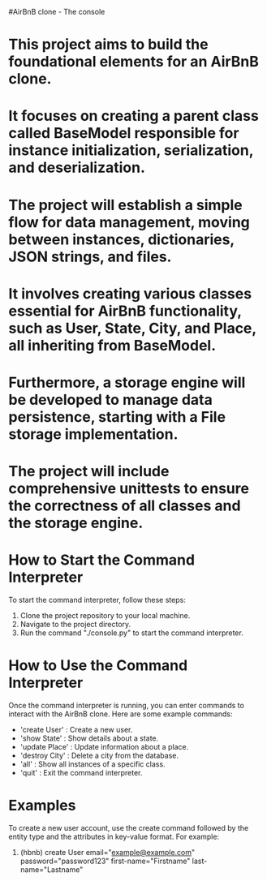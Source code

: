 #AirBnB clone - The console

# This project aims to build the foundational elements for an AirBnB clone.
# It focuses on creating a parent class called BaseModel responsible for instance initialization, serialization, and deserialization. 
# The project will establish a simple flow for data management, moving between instances, dictionaries, JSON strings, and files. 
# It involves creating various classes essential for AirBnB functionality, such as User, State, City, and Place, all inheriting from BaseModel.
# Furthermore, a storage engine will be developed to manage data persistence, starting with a File storage implementation.
# The project will include comprehensive unittests to ensure the correctness of all classes and the storage engine.

# How to Start the Command Interpreter
To start the command interpreter, follow these steps:
1. Clone the project repository to your local machine.
2. Navigate to the project directory.
3. Run the command "./console.py" to start the command interpreter.

# How to Use the Command Interpreter
Once the command interpreter is running, you can enter commands to interact with the AirBnB clone. Here are some example commands:
- 'create User' : Create a new user.
- 'show State' : Show details about a state. 
- 'update Place' : Update information about a place.
- 'destroy City' : Delete a city from the database.
- 'all' : Show all instances of a specific class.
- 'quit' : Exit the command interpreter.

# Examples
To create a new user account, use the create command followed by the entity type and the attributes in key-value format. For example:
1. (hbnb) create User email="example@example.com" password="password123" first-name="Firstname" last-name="Lastname"

